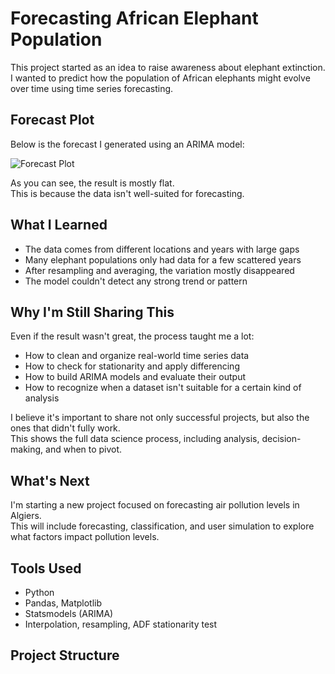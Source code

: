 # Forecasting African Elephant Population

This project started as an idea to raise awareness about elephant extinction.  
I wanted to predict how the population of African elephants might evolve over time using time series forecasting.

## Forecast Plot

Below is the forecast I generated using an ARIMA model:

![Forecast Plot](elephant_forecast.png)

As you can see, the result is mostly flat.  
This is because the data isn't well-suited for forecasting.

## What I Learned

- The data comes from different locations and years with large gaps
- Many elephant populations only had data for a few scattered years
- After resampling and averaging, the variation mostly disappeared
- The model couldn't detect any strong trend or pattern

## Why I'm Still Sharing This

Even if the result wasn't great, the process taught me a lot:
- How to clean and organize real-world time series data
- How to check for stationarity and apply differencing
- How to build ARIMA models and evaluate their output
- How to recognize when a dataset isn't suitable for a certain kind of analysis

I believe it's important to share not only successful projects, but also the ones that didn't fully work.  
This shows the full data science process, including analysis, decision-making, and when to pivot.

## What's Next

I'm starting a new project focused on forecasting air pollution levels in Algiers.  
This will include forecasting, classification, and user simulation to explore what factors impact pollution levels.

## Tools Used

- Python
- Pandas, Matplotlib
- Statsmodels (ARIMA)
- Interpolation, resampling, ADF stationarity test

## Project Structure

